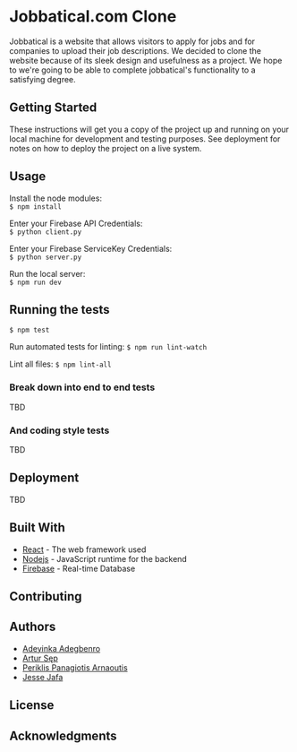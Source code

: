 # Jobbatical.com Clone

Jobbatical is a website that allows visitors to apply for jobs and for companies to upload their job descriptions. We decided to clone the website because of its sleek design and usefulness as a project. We hope to we're going to be able to complete jobbatical's functionality to a satisfying degree.

## Getting Started

These instructions will get you a copy of the project up and running on your local machine for development and testing purposes. See deployment for notes on how to deploy the project on a live system.


## Usage

Install the node modules:   
`$ npm install`

Enter your Firebase API Credentials:    
`$ python client.py`

Enter your Firebase ServiceKey Credentials:    
`$ python server.py`

Run the local server:    
`$ npm run dev`

## Running the tests

`$ npm test`

Run automated tests for linting:
 `$ npm run lint-watch`

Lint all files:
 `$ npm lint-all`

### Break down into end to end tests

TBD

### And coding style tests

TBD

## Deployment

TBD

## Built With

* [React](https://reactjs.org/) - The web framework used
* [Nodejs](https://nodejs.org/en/) - JavaScript runtime for the backend 
* [Firebase](https://firebase.google.com/) - Real-time Database

## Contributing


## Authors

* [Adeyinka Adegbenro](https://github.com/AdeyinkaAdegbenro)
* [Artur Sęp](https://github.com/a-sep)
* [Periklis Panagiotis Arnaoutis](https://github.com/periman2)
* [Jesse Jafa](https://github.com/awareness481)

## License

## Acknowledgments

